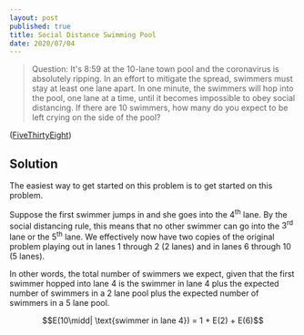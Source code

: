 ```yaml
---
layout: post
published: true
title: Social Distance Swimming Pool
date: 2020/07/04
---
```


>Question: It's 8:59 at the 10-lane town pool and the coronavirus is absolutely ripping. In an effort to mitigate the spread, swimmers must stay at least one lane apart. In one minute, the swimmers will hop into the pool, one lane at a time, until it becomes impossible to obey social distancing. If there are 10 swimmers, how many do you expect to be left crying on the side of the pool?

<!--more-->

([FiveThirtyEight](URL))

## Solution

The easiest way to get started on this problem is to get started on this problem. 

Suppose the first swimmer jumps in and she goes into the $4^\text{th}$ lane. By the social distancing rule, this means that no other swimmer can go into the $3^\text{rd}$ lane or the $5^\text{th}$ lane. We effectively now have two copies of the original problem playing out in lanes $1$ through $2$ ($2$ lanes) and in lanes $6$ through $10$ ($5$ lanes).

In other words, the total number of swimmers we expect, given that the first swimmer hopped into lane $4$ is the swimmer in lane $4$ plus the expected number of swimmers in a $2$ lane pool plus the expected number of swimmers in a $5$ lane pool.

$$E(10\midd| \text{swimmer in lane 4}) = 1 + E(2) + E(6)$$



<br>

